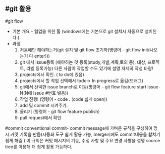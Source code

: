 #git 활용
-

#git flow
- 기본 개요 - 협업을 위한 툴 (windows에는 기본으로 git 설치시 자동으로 설치된다.)
- 과정
  1. 처음에만 해야하는거(git 설치 및 git flow 초기화(명령어 - git flow init(나오는거 다 enter)))
  2. git 에서 issue등록 (해야하는 것 등록(study,개발,계획,토의 등), 대상, 프로젝트, 라벨 등록가능)
    다른 사람이 작업할 수도 있기에 설명 자세히 작성 바람!
  3. projects에서 확인. ( to do에 있음)
  4. projects에서 할 작업 선택해서 todo-> In progress로 옮김(드래그)
  5. git에서 선택한 issue branch로 이동(명령어 - git flow feature start issue-N(N에 issue #번호 넣음))
  6. 작업 진행! (명령어 - code . (code 쉽게 open))
  7. add 및 commit 시켜주기.
  8. 올리기 (명령어 - git flow feature publish)
  9. pull request에서 확인

#commit
conventional commit- commit message에 가벼운 규칙을 구성하여 명시 커밋 기록을 만듬(자동화 도구 쉽게 활용 가능, merge시에도 commit내용을 합치기 쉽게 해줌.)
  이 규칙은 커밋 메시지의 기능, 수정 사항 및 주요 변경 사항을 설명
  source tree를 이용해 더 쉽게 활용 가능하다.